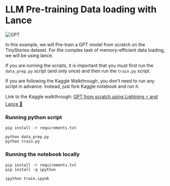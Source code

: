 # LLM Pre-training Data loading with Lance
![GPT](https://raw.githubusercontent.com/tanaymeh/vectordb-recipes/add_llm_pretraining_example/examples/llm-pretraining-dataloading/gpt_model_architecture.png)

In this example, we will Pre-train a GPT model from scratch on the TinyStories dataset. For the complex task of memory-efficient data loading, we will be using lance.

If you are running the scripts, it is important that you must first run the `data_prep.py` script (and only once) and then run the `train.py` script.

If you are following the Kaggle Walkthrough, you don't need to run any script in advance. Instead, just fork Kaggle notebook and run it.

Link to the Kaggle walkthrough: [GPT from scratch using Lightning ⚡️ and Lance 🎯](https://www.kaggle.com/code/heyytanay/gpt-from-scratch-using-lightning-and-lance)


### Running python script
```shell
pip install -r requirements.txt

python data_prep.py
python train.py
```

### Running the notebook locally
```shell
pip install -r requirements.txt
pip install -q ipython

ipython train.ipynb
```